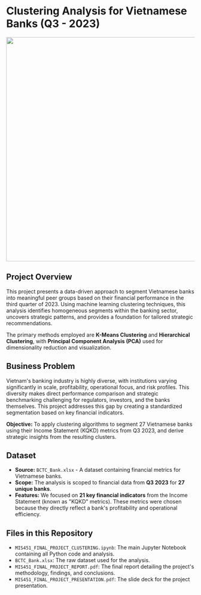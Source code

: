 # Clustering Analysis for Vietnamese Banks (Q3 - 2023)

<img src="https://github.com/pgthaotran/MIS-451---Machine-Learning-for-Business----Q3-2024-2025-/blob/main/MIS%20451_FINAL%20PROJECT.jpg?raw=true" width="600"/>

## Project Overview

This project presents a data-driven approach to segment Vietnamese banks into meaningful peer groups based on their financial performance in the third quarter of 2023. Using machine learning clustering techniques, this analysis identifies homogeneous segments within the banking sector, uncovers strategic patterns, and provides a foundation for tailored strategic recommendations.

The primary methods employed are **K-Means Clustering** and **Hierarchical Clustering**, with **Principal Component Analysis (PCA)** used for dimensionality reduction and visualization.

## Business Problem

Vietnam's banking industry is highly diverse, with institutions varying significantly in scale, profitability, operational focus, and risk profiles. This diversity makes direct performance comparison and strategic benchmarking challenging for regulators, investors, and the banks themselves. This project addresses this gap by creating a standardized segmentation based on key financial indicators.

**Objective:** To apply clustering algorithms to segment 27 Vietnamese banks using their Income Statement (KQKD) metrics from Q3 2023, and derive strategic insights from the resulting clusters.

## Dataset

* **Source:** `BCTC_Bank.xlsx` - A dataset containing financial metrics for Vietnamese banks.
* **Scope:** The analysis is scoped to financial data from **Q3 2023** for **27 unique banks**.
* **Features:** We focused on **21 key financial indicators** from the Income Statement (known as "KQKD" metrics). These metrics were chosen because they directly reflect a bank's profitability and operational efficiency.

## Files in this Repository

* `MIS451_FINAL_PROJECT_CLUSTERING.ipynb`: The main Jupyter Notebook containing all Python code and analysis.
* `BCTC_Bank.xlsx`: The raw dataset used for the analysis.
* `MIS451_FINAL_PROJECT_REPORT.pdf`: The final report detailing the project's methodology, findings, and conclusions.
* `MIS451_FINAL_PROJECT_PRESENTATION.pdf`: The slide deck for the project presentation.

